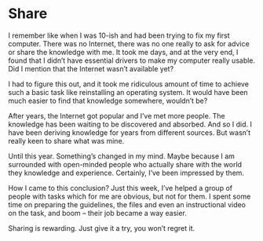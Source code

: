 # Share

I remember like when I was 10-ish and had been trying to fix my first computer. There was no Internet, there was no one really to ask for advice or share the knowledge with me. It took me days, and at the very end, I found that I didn&#8217;t have essential drivers to make my computer really usable. Did I mention that the Internet wasn&#8217;t available yet?

I had to figure this out, and it took me ridiculous amount of time to achieve such a basic task like reinstalling an operating system. It would have been much easier to find that knowledge somewhere, wouldn&#8217;t be?

After years, the Internet got popular and I&#8217;ve met more people. The knowledge has been waiting to be discovered and absorbed. And so I did. I have been deriving knowledge for years from different sources. But wasn&#8217;t really keen to share what was mine.

Until this year. Something&#8217;s changed in my mind. Maybe because I am surrounded with open-minded people who actually share with the world they knowledge and experience. Certainly, I&#8217;ve been impressed by them.

How I came to this conclusion? Just this week, I&#8217;ve helped a group of people with tasks which for me are obvious, but not for them. I spent some time on preparing the guidelines, the files and even an instructional video on the task, and boom &#8211; their job became a way easier.

Sharing is rewarding. Just give it a try, you won&#8217;t regret it.

<span class="embed-youtube" style="text-align:center; display: block;"></span>
